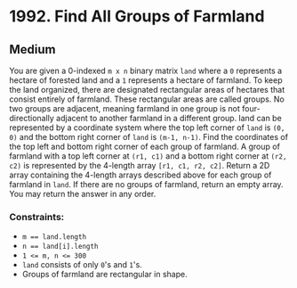 # 1992. Find All Groups of Farmland

## Medium

You are given a 0-indexed `m x n` binary matrix `land` where a `0` represents a hectare of forested land and a `1`
represents a hectare of farmland. To keep the land organized, there are designated rectangular areas of hectares that
consist entirely of farmland. These rectangular areas are called groups. No two groups are adjacent, meaning farmland in
one group is not four-directionally adjacent to another farmland in a different group. land can be represented by a
coordinate system where the top left corner of `land` is `(0, 0)` and the bottom right corner of `land` is `(m-1, n-1)`.
Find the coordinates of the top left and bottom right corner of each group of farmland. A group of farmland with a top
left corner at `(r1, c1)` and a bottom right corner at `(r2, c2)` is represented by the 4-length
array `[r1, c1, r2, c2]`. Return a 2D array containing the 4-length arrays described above for each group of farmland
in `land`. If there are no groups of farmland, return an empty array. You may return the answer in any order.

### Constraints:

- `m == land.length`
- `n == land[i].length`
- `1 <= m, n <= 300`
- `land` consists of only `0`'s and `1`'s.
- Groups of farmland are rectangular in shape.
